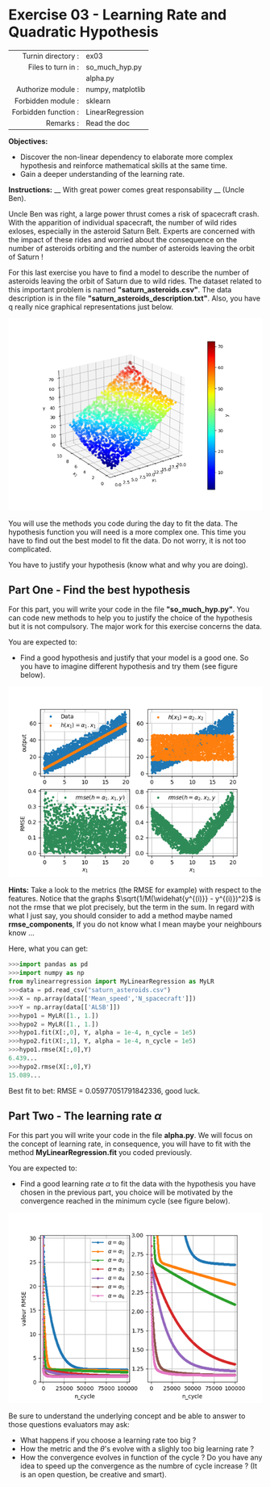# Exercise 03 - Learning Rate and Quadratic Hypothesis

|                         |                    |
| -----------------------:| ------------------ |
|   Turnin directory :    |  ex03              |
|   Files to turn in :    |  so_much_hyp.py    |
|                         |  alpha.py          |
|   Authorize module :    |  numpy, matplotlib |
|   Forbidden module :    |  sklearn           |
|   Forbidden function :  |  LinearRegression  |
|   Remarks :             |  Read the doc      |

**Objectives:** 

* Discover the non-linear dependency to elaborate more complex hypothesis and reinforce mathematical skills at the same time.
* Gain a deeper understanding of the learning rate.


**Instructions:**
__ With great power comes great responsability __ (Uncle Ben).

Uncle Ben was right, a large power thrust comes a risk of spacecraft crash.
With the apparition of individual spacecraft, the number of wild rides exloses, especially in the asteroid Saturn Belt.
Experts are concerned with the impact of these rides and worried about the consequence on the number of asteroids orbiting and the number of asteroids leaving the orbit of Saturn !

For this last exercise you have to find a model to describe the number of asteroids leaving the orbit of Saturn due to wild rides.
The dataset related to this important problem is named __"saturn_asteroids.csv"__. The data description is in the file __"saturn_asteroids_description.txt"__.
Also, you have q really nice graphical representations just below.

<img src="day01/assets/ex03_3Dplot_data.png" />

You will use the methods you code during the day to fit the data.
The hypothesis function you will need is a more complex one. This time you have to find out the best model to fit the data.
Do not worry, it is not too complicated.

You have to justify your hypothesis (know what and why you are doing).

## Part One - Find the best hypothesis

For this part, you will write your code in the file __"so_much_hyp.py"__.
You can code new methods to help you to justify the choice of the hypothesis but it is not compulsory.
The major work for this exercise concerns the data.

You are expected to:
* Find a good hypothesis and justify that your model is a good one. So you have to imagine different hypothesis and try them (see figure below).

<img src="day01/assets/ex03_hypo_test_part1.png" />

**Hints:**
Take a look to the metrics (the RMSE for example) with respect to the features.
Notice that the graphs $\sqrt{1/M(\widehat{y^{(i)}} - y^{(i)})^2}$ is not the rmse that we plot precisely, but the term in the sum.
In regard with what I just say, you should consider to add a method maybe named **rmse_components**, If you do not know what I mean maybe your neighbours know ...

Here, what you can get:
```python
>>>import pandas as pd
>>>import numpy as np
from mylinearregression import MyLinearRegression as MyLR
>>>data = pd.read_csv("saturn_asteroids.csv")
>>>X = np.array(data[['Mean_speed','N_spacecraft']])
>>>Y = np.array(data[['ALSB']])
>>>hypo1 = MyLR([1., 1.])
>>>hypo2 = MyLR([1., 1.])
>>>hypo1.fit(X[:,0], Y, alpha = 1e-4, n_cycle = 1e5)
>>>hypo2.fit(X[:,1], Y, alpha = 1e-4, n_cycle = 1e5)
>>>hypo1.rmse(X[:,0],Y)
6.439...
>>>hypo2.rmse(X[:,0],Y)
15.089...
```
Best fit to bet: RMSE = 0.05977051791842336, good luck.


## Part Two - The learning rate $\alpha$

For this part you will write your code in the file __alpha.py__.
We will focus on the concept of learning rate, in consequence, you will have to fit with the method __MyLinearRegression.fit__ you coded previously.

You are expected to:
* Find a good learning rate $\alpha$ to fit the data with the hypothesis you have chosen in the previous part, you choice will be motivated by the convergence reached in the minimum cycle (see figure below).

<img src="day01/assets/ex03_learning_rate.png" />

Be sure to understand the underlying concept and be able to answer to those questions evaluators may ask:
* What happens if you choose a learning rate too big ?
* How the metric and the $\theta$'s evolve with a slighly too big learning rate ?
* How the convergence evolves in function of the cycle ? Do you have any idea to speed up the convergence as the numbre of cycle increase ? (It is an open question, be creative and smart).
